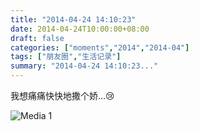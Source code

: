 ```yaml
---
title: "2014-04-24 14:10:23"
date: 2014-04-24T10:00:00+08:00
draft: false
categories: ["moments","2014","2014-04"]
tags: ["朋友圈","生活记录"]
summary: "2014-04-24 14:10:23..."
---
```


我想痛痛快快地撒个娇…😢

![Media 1](/Moments/photos/2014-04-24/201404241410230.jpg)

